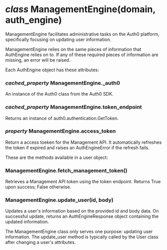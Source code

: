 # _class_ ManagementEngine(domain, auth_engine)
ManagementEngine facilitates administrative tasks on the Auth0 platform, specifically focusing on updating user information.

ManagementEngine relies on the same pieces of information that AuthEngine relies on to. If any of these required pieces of information are missing, an error will be raised.

Each AuthEngine object has these attributes:

### _cached_property_ ManagementEngine.__\_auth0__
An instance of the Auth0 class from the Auth0 SDK.

### _cached_property_ ManagementEngine.__token_endpoint__
Returns an instance of auth0.authentication.GetToken.

### _property_ ManagementEngine.__access_token__
Return a access toeken for the Management API. It automatically refreshes the token if expired and raises an AuthEngineError if the refresh fails.

These are the methods available in a user object:

### ManagementEngine.__fetch_management_token__()
Retrieves a Management API token using the token endpoint. Returns True upon success; False otherwise.

### ManagementEngine.__update_user__(id, body)
Updates a user's information based on the provided id and body data. On successful update, returns an AuthEngineResponse object containing the updated information.

The ManagementEngine class only serves one purpose: updating user information. The update_user method is typically called by the User class after changing a user's attributes.